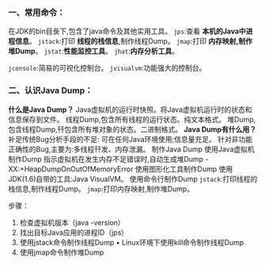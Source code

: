 ### 一、常用命令：
  在JDK的bin目彔下,包含了java命令及其他实用工具。
  `jps`:查看 **本机的Java中进程信息**。
  `jstack`:打印 **线程的栈信息**,制作线程Dump。
  `jmap`:打印 **内存映射,制作堆Dump**。
  `jstat`:**性能监控工具**。
  `jhat`:**内存分析工具**。

  `jconsole`:简易的可视化控制台。
  `jvisualvm`:功能强大的控制台。

### 二、认识Java Dump：
  **什么是Java Dump？**
  Java虚拟机的运行时快照。将Java虚拟机运行时的状态和信息保存到文件。
  线程Dump,包含所有线程的运行状态。纯文本格式。
  堆Dump,包含线程Dump,幵包含所有堆对象的状态。二进制格式。
  **Java Dump有什么用？**
  补足传统Bug分析手段的不足: 可在任何Java环境使用;信息量充足。 针对非功能正确性的Bug,主要为:多线程幵发、内存泄漏。
  制作Java Dump
  使用Java虚拟机制作Dump
  指示虚拟机在发生内存不足错误时,自动生成堆Dump
  -XX:+HeapDumpOnOutOfMemoryError
  使用图形化工具制作Dump
  使用JDK(1.6)自带的工具:Java VisualVM。
  使用命令行制作Dump
  `jstack`:打印线程的栈信息,制作线程Dump。
  `jmap`:打印内存映射,制作堆Dump。

  步骤：
  1. 检查虚拟机版本（java -version）
  2. 找出目标Java应用的进程ID（jps）
  3. 使用jstack命令制作线程Dump • Linux环境下使用kill命令制作线程Dump
  4. 使用jmap命令制作堆Dump
